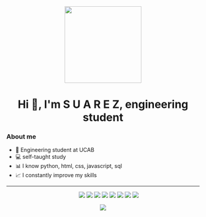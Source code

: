 <div id="header" align="center">
  <img src="https://media.giphy.com/media/QNFhOolVeCzPQ2Mx85/giphy.gif" width="200"/>
  <h1 align="center">Hi 👋, I'm S U A R E Z, engineering student</h1>
</div>

### About me
- 🔰 Engineering student at UCAB
- 💻 self-taught study
- 📊 I know python, html, css, javascript, sql
- 📈 I constantly improve my skills

---

<p align="center" style="margin-left: 30px;"> 
  <a>
    <img src="https://img.shields.io/badge/Sqlite-003B57?style=for-the-badge&logo=sqlite&logoColor=white">
  </a> 
  <a> 
    <img src="https://img.shields.io/badge/Udemy-EC5252?style=for-the-badge&logo=Udemy&logoColor=white"/>
  </a>
  <a> 
   <img src="https://img.shields.io/badge/W3Schools-04AA6D?style=for-the-badge&logo=W3Schools&logoColor=white">
  </a>  
  <a> 
   <img src="https://img.shields.io/badge/C%2B%2B-00599C?style=for-the-badge&logo=c%2B%2B&logoColor=white">
  </a>  
  <a> 
   <img src="https://img.shields.io/badge/Python-FFD43B?style=for-the-badge&logo=python&logoColor=blue">
  </a>  
  <a> 
   <img src="https://img.shields.io/badge/Ubuntu-E95420?style=for-the-badge&logo=ubuntu&logoColor=white">
  </a>
  <a> 
   <img src="https://img.shields.io/badge/Java-ED8B00?style=for-the-badge&logo=openjdk&logoColor=white">
  </a> 
  <a> 
   <img src="https://img.shields.io/badge/GIT-E44C30?style=for-the-badge&logo=git&logoColor=white">
  </a> 
</p>
<p align="center">
<a>
   <img src="https://github-readme-stats.vercel.app/api/top-langs/?username=AdelSuarez&layout=compact&theme=tokyonight&include_all_commits=true&count_private=true)](https://github.com/anuraghazra/github-readme-stats">
</a>  
</p>

